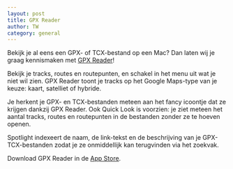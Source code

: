 ```yaml
---
layout: post
title: GPX Reader
author: TW
category: general
---
```

Bekijk je al eens een GPX- of TCX-bestand op een Mac? Dan laten wij je graag kennismaken met [GPX Reader](http://gpxreader.10to1.be)!  

Bekijk je tracks, routes en routepunten, en schakel in het menu uit wat je niet wil zien. GPX Reader toont je tracks op het Google Maps-type van je keuze: kaart, satelliet of hybride.  

Je herkent je GPX- en TCX-bestanden meteen aan het fancy icoontje dat ze krijgen dankzij GPX Reader. Ook Quick Look is voorzien: je ziet meteen het aantal tracks, routes en routepunten in de bestanden zonder ze te hoeven openen.  

Spotlight indexeert de naam, de link-tekst en de beschrijving van je GPX- TCX-bestanden zodat je ze onmiddellijk kan terugvinden via het zoekvak.  

Download GPX Reader in de [App Store](http://itunes.apple.com/us/app/gpx-reader/id502449482?ls=1&mt=12). 



